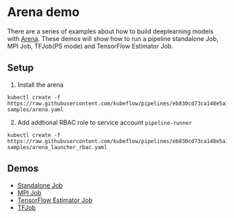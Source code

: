 # Arena demo

There are a series of examples about how to build deeplearning models with [Arena](https://github.com/kubeflow/arena). These demos will show how to run a pipeline standalone Job, MPI Job, TFJob(PS mode) and TensorFlow Estimator Job.

## Setup

1. Install the arena

```
kubectl create -f https://raw.githubusercontent.com/kubeflow/pipelines/eb830cd73ca148e5a1a6485a9374c2dc068314bc/samples/arena-samples/arena.yaml
```

2. Add addtional RBAC role to service account `pipeline-runner`

```
kubectl create -f https://raw.githubusercontent.com/kubeflow/pipelines/eb830cd73ca148e5a1a6485a9374c2dc068314bc/samples/arena-samples/arena_launcher_rbac.yaml
```

## Demos

- [Standalone Job](standalonejob/README.md)
- [MPI Job](mpijob/README.md)
- [TensorFlow Estimator Job]()
- [TFJob]()

